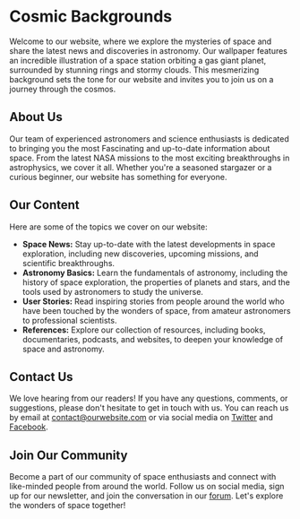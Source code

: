 <!--font:Raleway-->

# Cosmic Backgrounds

Welcome to our website, where we explore the mysteries of space and share the latest news and discoveries in astronomy. Our wallpaper features an incredible illustration of a space station orbiting a gas giant planet, surrounded by stunning rings and stormy clouds. This mesmerizing background sets the tone for our website and invites you to join us on a journey through the cosmos.

## About Us

Our team of experienced astronomers and science enthusiasts is dedicated to bringing you the most Fas<wbr>ci<wbr>na<wbr>ting and up-to-date information about space. From the latest NASA missions to the most exciting breakthroughs in astrophysics, we cover it all. Whether you're a seasoned stargazer or a curious beginner, our website has something for everyone.

## Our Content

Here are some of the topics we cover on our website:

-   **Space News:** Stay up-to-date with the latest developments in space exploration, including new discoveries, upcoming missions, and scientific breakthroughs.
-   **Astronomy Basics:** Learn the fundamentals of astronomy, including the history of space exploration, the properties of planets and stars, and the tools used by astronomers to study the universe.
-   **User Stories:** Read inspiring stories from people around the world who have been touched by the wonders of space, from amateur astronomers to professional scientists.
-   **References:** Explore our collection of resources, including books, documentaries, podcasts, and websites, to deepen your knowledge of space and astronomy.

## Contact Us

We love hearing from our readers! If you have any questions, comments, or suggestions, please don't hesitate to get in touch with us. You can reach us by email at [contact@ourwebsite.com](mailto:contact@ourwebsite.com) or via social media on [Twitter](#) and [Facebook](#).

## Join Our Community

Become a part of our community of space enthusiasts and connect with like-minded people from around the world. Follow us on social media, sign up for our newsletter, and join the conversation in our [forum](#). Let's explore the wonders of space together!

<!--

Write me content for website with wallpaper which alt text is:

"An illustration of a space station in orbit around a gas giant planet, with rings and storms visible in the background."

The name/title of the page should not be 1:1 copy of the alt text but rather a real content of the website which is using this wallpaper.

- Use markdown format
- Start with heading
- Heading should be short and concise
- The content should look like a real website
- The website should not be about the wallpaper, wallpaper is just a related background
- Heading should be contain work "wallpaper" or "background"
- Include real sections like references, contact, user stories, etc. use things relevant to the page purpose.
- Feel free to use structure like headings, bullets, numbering, blockquotes, paragraphs, horizontal lines, etc.
- You can use formatting like bold or _italic_
- You can include UTF-8 emojis
- Links should be only #hash anchors (and you can refer to the document itself)
- Do not include images


---


# Discover the Wonders of Space with Our Cosmic Background

Welcome to our website, where we explore the mysteries of space and share the latest news and discoveries in astronomy. Our wallpaper features an incredible illustration of a space station orbiting a gas giant planet, surrounded by stunning rings and stormy clouds. This mesmerizing background sets the tone for our website and invites you to join us on a journey through the cosmos.

## About Us

Our team of experienced astronomers and science enthusiasts is dedicated to bringing you the most Fas<wbr>ci<wbr>na<wbr>ting and up-to-date information about space. From the latest NASA missions to the most exciting breakthroughs in astrophysics, we cover it all. Whether you're a seasoned stargazer or a curious beginner, our website has something for everyone.

## Our Content

Here are some of the topics we cover on our website:

- **Space News:** Stay up-to-date with the latest developments in space exploration, including new discoveries, upcoming missions, and scientific breakthroughs.
- **Astronomy Basics:** Learn the fundamentals of astronomy, including the history of space exploration, the properties of planets and stars, and the tools used by astronomers to study the universe.
- **User Stories:** Read inspiring stories from people around the world who have been touched by the wonders of space, from amateur astronomers to professional scientists.
- **References:** Explore our collection of resources, including books, documentaries, podcasts, and websites, to deepen your knowledge of space and astronomy.

## Contact Us

We love hearing from our readers! If you have any questions, comments, or suggestions, please don't hesitate to get in touch with us. You can reach us by email at [contact@ourwebsite.com](mailto:contact@ourwebsite.com) or via social media on [Twitter](#) and [Facebook](#).

## Join Our Community

Become a part of our community of space enthusiasts and connect with like-minded people from around the world. Follow us on social media, sign up for our newsletter, and join the conversation in our [forum](#). Let's explore the wonders of space together!

-->
